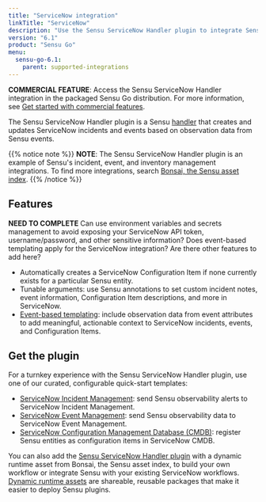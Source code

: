 ```yaml
---
title: "ServiceNow integration"
linkTitle: "ServiceNow"
description: "Use the Sensu ServiceNow Handler plugin to integrate Sensu with your existing ServiceNow workflows. Read about the features of Sensu's ServiceNow integration and learn how to get the plugin."
version: "6.1"
product: "Sensu Go"
menu: 
  sensu-go-6.1:
    parent: supported-integrations
---
```


**COMMERCIAL FEATURE**: Access the Sensu ServiceNow Handler integration in the packaged Sensu Go distribution.
For more information, see [Get started with commercial features][6].

The Sensu ServiceNow Handler plugin is a Sensu [handler][1] that creates and updates ServiceNow incidents and events based on observation data from Sensu events.

{{% notice note %}}
**NOTE**: The Sensu ServiceNow Handler plugin is an example of Sensu's incident, event, and inventory management integrations.
To find more integrations, search [Bonsai, the Sensu asset index](https://bonsai.sensu.io/).
{{% /notice %}}

## Features

**NEED TO COMPLETE** Can use environment variables and secrets management to avoid exposing your ServiceNow API token, username/password, and other sensitive information? Does event-based templating apply for the ServiceNow integration? Are there other features to add here?

- Automatically creates a ServiceNow Configuration Item if none currently exists for a particular Sensu entity.
- Tunable arguments: use Sensu annotations to set custom incident notes, event information, Configuration Item descriptions, and more in ServiceNow.
- [Event-based templating][2]: include observation data from event attributes to add meaningful, actionable context to ServiceNow incidents, events, and Configuration Items.

## Get the plugin

For a turnkey experience with the Sensu ServiceNow Handler plugin, use one of our curated, configurable quick-start templates:

- [ServiceNow Incident Management][7]: send Sensu observability alerts to ServiceNow Incident Management.
- [ServiceNow Event Management][3]: send Sensu observability data to ServiceNow Event Management.
- [ServiceNow Configuration Management Database (CMDB)][8]: register Sensu entities as configuration items in ServiceNow CMDB.

You can also add the [Sensu ServiceNow Handler plugin][4] with a dynamic runtime asset from Bonsai, the Sensu asset index, to build your own workflow or integrate Sensu with your existing ServiceNow workflows.
[Dynamic runtime assets][5] are shareable, reusable packages that make it easier to deploy Sensu plugins.


[1]: ../../../observability-pipeline/observe-process/handlers/
[2]: ../../../observability-pipeline/observe-process/handler-templates/
[3]: https://github.com/sensu-community/monitoring-pipelines/blob/latest/event-storage/servicenow-events.yaml
[4]: https://bonsai.sensu.io/assets/sensu/sensu-servicenow-handler
[5]: ../../assets
[6]: ../../../commercial/
[7]: https://github.com/sensu-community/monitoring-pipelines/blob/latest/incident-management/servicenow-incident.yaml
[8]: https://github.com/sensu-community/monitoring-pipelines/blob/latest/entity-registration/servicenow-cmdb.yaml
